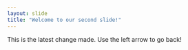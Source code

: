 ```yaml
---
layout: slide
title: "Welcome to our second slide!"
---
```

This is the latest change made.
Use the left arrow to go back!
